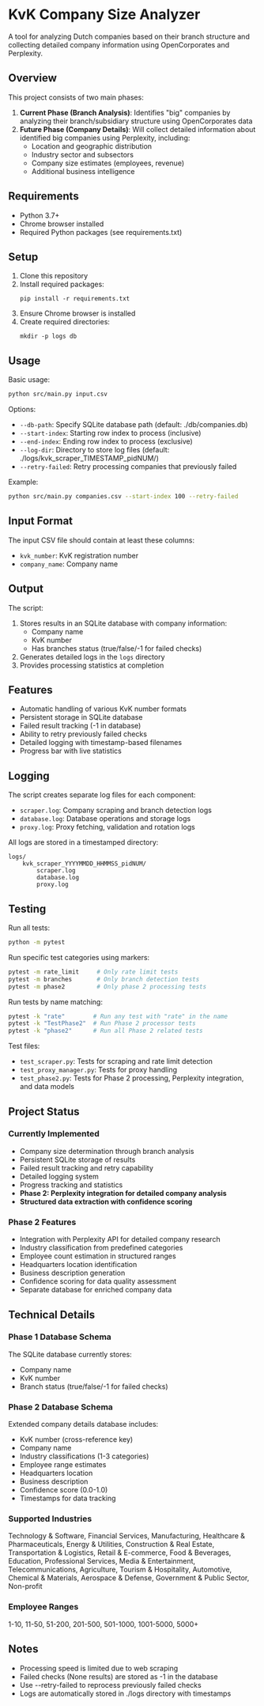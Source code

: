 # KvK Company Size Analyzer

A tool for analyzing Dutch companies based on their branch structure and collecting detailed company information using OpenCorporates and Perplexity.

## Overview
This project consists of two main phases:
1. **Current Phase (Branch Analysis)**: Identifies "big" companies by analyzing their branch/subsidiary structure using OpenCorporates data
2. **Future Phase (Company Details)**: Will collect detailed information about identified big companies using Perplexity, including:
   - Location and geographic distribution
   - Industry sector and subsectors
   - Company size estimates (employees, revenue)
   - Additional business intelligence

## Requirements
- Python 3.7+
- Chrome browser installed
- Required Python packages (see requirements.txt)

## Setup
1. Clone this repository
2. Install required packages:
   ```
   pip install -r requirements.txt
   ```
3. Ensure Chrome browser is installed
4. Create required directories:
   ```
   mkdir -p logs db
   ```

## Usage
Basic usage:
```bash
python src/main.py input.csv
```

Options:
- `--db-path`: Specify SQLite database path (default: ./db/companies.db)
- `--start-index`: Starting row index to process (inclusive)
- `--end-index`: Ending row index to process (exclusive)
- `--log-dir`: Directory to store log files (default: ./logs/kvk_scraper_TIMESTAMP_pidNUM/)
- `--retry-failed`: Retry processing companies that previously failed

Example:
```bash
python src/main.py companies.csv --start-index 100 --retry-failed
```

## Input Format
The input CSV file should contain at least these columns:
- `kvk_number`: KvK registration number
- `company_name`: Company name

## Output
The script:
1. Stores results in an SQLite database with company information:
   - Company name
   - KvK number
   - Has branches status (true/false/-1 for failed checks)
2. Generates detailed logs in the `logs` directory
3. Provides processing statistics at completion

## Features
- Automatic handling of various KvK number formats
- Persistent storage in SQLite database
- Failed result tracking (-1 in database)
- Ability to retry previously failed checks
- Detailed logging with timestamp-based filenames
- Progress bar with live statistics

## Logging
The script creates separate log files for each component:
- `scraper.log`: Company scraping and branch detection logs
- `database.log`: Database operations and storage logs
- `proxy.log`: Proxy fetching, validation and rotation logs

All logs are stored in a timestamped directory:
```
logs/
    kvk_scraper_YYYYMMDD_HHMMSS_pidNUM/
        scraper.log
        database.log
        proxy.log
```

## Testing
Run all tests:
```bash
python -m pytest
```

Run specific test categories using markers:
```bash
pytest -m rate_limit     # Only rate limit tests
pytest -m branches       # Only branch detection tests  
pytest -m phase2         # Only phase 2 processing tests
```

Run tests by name matching:
```bash
pytest -k "rate"        # Run any test with "rate" in the name
pytest -k "TestPhase2"  # Run Phase 2 processor tests
pytest -k "phase2"      # Run all Phase 2 related tests
```

Test files:
- `test_scraper.py`: Tests for scraping and rate limit detection
- `test_proxy_manager.py`: Tests for proxy handling
- `test_phase2.py`: Tests for Phase 2 processing, Perplexity integration, and data models

## Project Status

### Currently Implemented
- Company size determination through branch analysis
- Persistent SQLite storage of results
- Failed result tracking and retry capability
- Detailed logging system
- Progress tracking and statistics
- **Phase 2: Perplexity integration for detailed company analysis**
- **Structured data extraction with confidence scoring**

### Phase 2 Features
- Integration with Perplexity API for detailed company research
- Industry classification from predefined categories
- Employee count estimation in structured ranges
- Headquarters location identification
- Business description generation
- Confidence scoring for data quality assessment
- Separate database for enriched company data

## Technical Details

### Phase 1 Database Schema
The SQLite database currently stores:
- Company name
- KvK number
- Branch status (true/false/-1 for failed checks)

### Phase 2 Database Schema
Extended company details database includes:
- KvK number (cross-reference key)
- Company name
- Industry classifications (1-3 categories)
- Employee range estimates
- Headquarters location
- Business description
- Confidence score (0.0-1.0)
- Timestamps for data tracking

### Supported Industries
Technology & Software, Financial Services, Manufacturing, Healthcare & Pharmaceuticals, Energy & Utilities, Construction & Real Estate, Transportation & Logistics, Retail & E-commerce, Food & Beverages, Education, Professional Services, Media & Entertainment, Telecommunications, Agriculture, Tourism & Hospitality, Automotive, Chemical & Materials, Aerospace & Defense, Government & Public Sector, Non-profit

### Employee Ranges
1-10, 11-50, 51-200, 201-500, 501-1000, 1001-5000, 5000+

## Notes
- Processing speed is limited due to web scraping
- Failed checks (None results) are stored as -1 in the database
- Use --retry-failed to reprocess previously failed checks
- Logs are automatically stored in ./logs directory with timestamps
